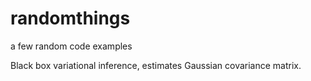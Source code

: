 # randomthings
a few random code examples

Black box variational inference, estimates Gaussian covariance matrix.
